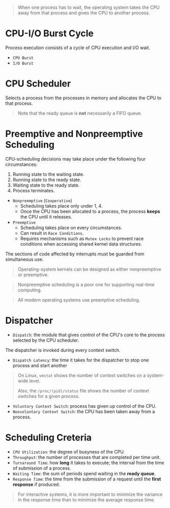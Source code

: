 
> When one process has to wait, the operating system takes the CPU away from that process and gives the CPU to another process.

# CPU-I/O Burst Cycle

Process execution consists of a cycle of CPU execution and I/O wait.

- `CPU Burst`
- `I/O Burst`

# CPU Scheduler

Selects a process from the processes in memory and allocates the CPU to that process.

> Note that the ready queue is **not** necessarily a FIFO queue.

# Preemptive and Nonpreemptive Scheduling

CPU-scheduling decisions may take place under the following four circumstances:
1. Running state to the waiting state.
2. Running state to the ready state.
3. Waiting state to the ready state.
4. Process terminates.

- `Nonpreemptive` (`Cooperative`)
  - Scheduling takes place only under 1, 4.
  - Once the CPU has been allocated to a process, the process **keeps** the CPU until it releases. 
- `Preemptive`
  - Scheduling takes place on every circumstances.
  - Can result in `Race Conditions`.
  - Requires mechanisms such as `Mutex Locks` to prevent race conditions when accessing shared kernel data structures.

The sections of code affected by interrupts must be guarded from simultaneous use.

> Operating-system kernels can be designed as either nonpreemptive or preemptive.

> Nonpreemptive scheduling is a poor one for supporting real-time computing.

> All modern operating systems use preemptive scheduling.

# Dispatcher

- `Dispatch`: the module that gives control of the CPU's core to the process selected by the CPU scheduler.

The dispatcher is invoked during every context switch.

- `Dispatch Latency`: the time it takes for the dispatcher to stop one process and start another

> On Linux, `vmstat` shows the number of context switches on a system-wide level.
>
> Also, the `/proc/(pid)/status` file shows the number of context switches for a given process.

- `Voluntary Context Switch`: process has given up control of the CPU.
- `Nonvoluntary Context Switch`: the CPU has been taken away from a process.

# Scheduling Creteria

- `CPU Utilization`: the degree of busyness of the CPU.
- `Throughput`: the number of processes that are completed per time unit.
- `Turnaround Time`: how **long** it takes to execute; the interval from the time of submission of a process.
- `Waiting Time`: the sum of periods spend waiting in the **ready queue**.
- `Response Time`: the time from the submission of a request until the **first response** if produced.

> For interactive systems, it is more important to minimize the variance in the response time than to minimize the average response time.
